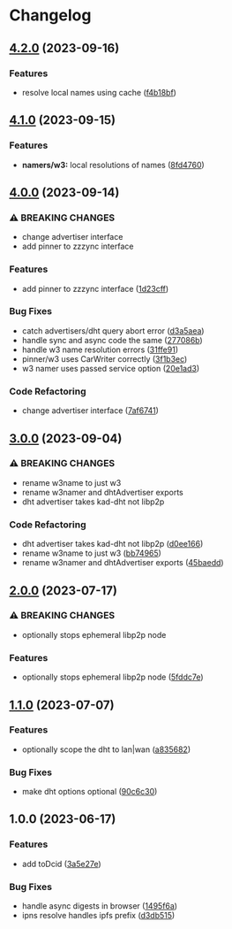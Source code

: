 # Changelog

## [4.2.0](https://github.com/tabcat/zzzync/compare/v4.1.0...v4.2.0) (2023-09-16)


### Features

* resolve local names using cache ([f4b18bf](https://github.com/tabcat/zzzync/commit/f4b18bf38f8e661740ce63ad824a026ada4c4c5c))

## [4.1.0](https://github.com/tabcat/zzzync/compare/v4.0.0...v4.1.0) (2023-09-15)


### Features

* **namers/w3:** local resolutions of names ([8fd4760](https://github.com/tabcat/zzzync/commit/8fd47605f3878e4e22b29e83f2a230484e5ccb10))

## [4.0.0](https://github.com/tabcat/zzzync/compare/v3.0.0...v4.0.0) (2023-09-14)


### ⚠ BREAKING CHANGES

* change advertiser interface
* add pinner to zzzync interface

### Features

* add pinner to zzzync interface ([1d23cff](https://github.com/tabcat/zzzync/commit/1d23cffdb8a05b41d7afd7e6da45b832596efa7a))


### Bug Fixes

* catch advertisers/dht query abort error ([d3a5aea](https://github.com/tabcat/zzzync/commit/d3a5aea6c68beefc64b6f3a81f43c9a61fa45608))
* handle sync and async code the same ([277086b](https://github.com/tabcat/zzzync/commit/277086be56a0255125ff76e6d0591b2557a2d506))
* handle w3 name resolution errors ([31ffe91](https://github.com/tabcat/zzzync/commit/31ffe910de56cc46f724fbda96cb838ad0ccf537))
* pinner/w3 uses CarWriter correctly ([3f1b3ec](https://github.com/tabcat/zzzync/commit/3f1b3ec79a8a0ddd02aa2347a381ce0bcdccfd27))
* w3 namer uses passed service option ([20e1ad3](https://github.com/tabcat/zzzync/commit/20e1ad32d6fae6225655c9f23dacc17ef23dadeb))


### Code Refactoring

* change advertiser interface ([7af6741](https://github.com/tabcat/zzzync/commit/7af674178640527e36ea7a37a2163c0d902dcb34))

## [3.0.0](https://github.com/tabcat/zzzync/compare/v2.0.0...v3.0.0) (2023-09-04)


### ⚠ BREAKING CHANGES

* rename w3name to just w3
* rename w3namer and dhtAdvertiser exports
* dht advertiser takes kad-dht not libp2p

### Code Refactoring

* dht advertiser takes kad-dht not libp2p ([d0ee166](https://github.com/tabcat/zzzync/commit/d0ee1667d77f2c275f62e2d92fa60c00114a47ec))
* rename w3name to just w3 ([bb74965](https://github.com/tabcat/zzzync/commit/bb749659725692e1dc1cd956f4942dfcea1fc4df))
* rename w3namer and dhtAdvertiser exports ([45baedd](https://github.com/tabcat/zzzync/commit/45baedd8c46887801bfbea1e7f0a6bb64a84c7f7))

## [2.0.0](https://github.com/tabcat/zzzync/compare/v1.1.0...v2.0.0) (2023-07-17)


### ⚠ BREAKING CHANGES

* optionally stops ephemeral libp2p node

### Features

* optionally stops ephemeral libp2p node ([5fddc7e](https://github.com/tabcat/zzzync/commit/5fddc7e3fec8fa2712d5baebcf8355a5b2cccacd))

## [1.1.0](https://github.com/tabcat/zzzync/compare/v1.0.0...v1.1.0) (2023-07-07)


### Features

* optionally scope the dht to lan|wan ([a835682](https://github.com/tabcat/zzzync/commit/a83568280dd201cd1f597f1332c63e12fd87dc83))


### Bug Fixes

* make dht options optional ([90c6c30](https://github.com/tabcat/zzzync/commit/90c6c30e73994851944443bbcc07328b6a9a461a))

## 1.0.0 (2023-06-17)


### Features

* add toDcid ([3a5e27e](https://github.com/tabcat/zzzync/commit/3a5e27e713c8bddebb1f15c628f33a2652d26836))


### Bug Fixes

* handle async digests in browser ([1495f6a](https://github.com/tabcat/zzzync/commit/1495f6abda16311365f4a81af5c3df1dc17a3e2f))
* ipns resolve handles ipfs prefix ([d3db515](https://github.com/tabcat/zzzync/commit/d3db515ec11ed2f14367b73154ed22281087d4f2))
